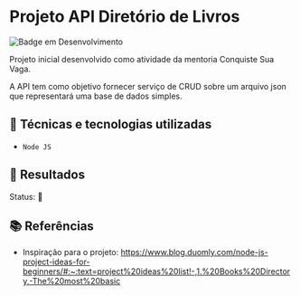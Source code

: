 # Projeto API Diretório de Livros

![Badge em Desenvolvimento](http://img.shields.io/static/v1?label=STATUS&message=EM%20DESENVOLVIMENTO&color=GREEN&style=for-the-badge)

Projeto inicial desenvolvido como atividade da mentoria Conquiste Sua Vaga.

A API tem como objetivo fornecer serviço de CRUD sobre um arquivo json que representará uma base de dados simples.

## :electric_plug: Técnicas e tecnologias utilizadas
- ``Node JS``

## :tada: Resultados

Status: :construction:

## :books: Referências

- Inspiração para o projeto: https://www.blog.duomly.com/node-js-project-ideas-for-beginners/#:~:text=project%20ideas%20list!-,1.%20Books%20Directory,-The%20most%20basic
